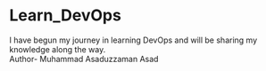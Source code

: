 # Learn_DevOps
I have begun my journey in learning DevOps and will be sharing my knowledge along the way.
<br>
Author- Muhammad Asaduzzaman Asad

